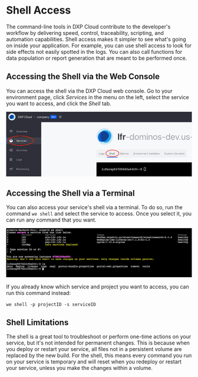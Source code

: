 # Shell Access

The command-line tools in DXP Cloud contribute to the developer's workflow by 
delivering speed, control, traceability, scripting, and automation capabilities. 
Shell access makes it simpler to see what's going on inside your application. 
For example, you can use shell access to look for side effects not easily 
spotted in the logs. You can also call functions for data population or report 
generation that are meant to be performed once. 

## Accessing the Shell via the Web Console

You can access the shell via the DXP Cloud web console. Go to your environment
page, click *Services* in the menu on the left, select the service you want to 
access, and click the *Shell* tab. 

![Figure 1: You can access the shell via DXP Cloud's web console.](../../images/shell-web-console.png)

## Accessing the Shell via a Terminal

You can also access your service's shell via a terminal. To do so, run the 
command `we shell` and select the service to access. Once you select it, you can 
run any command that you want. 
<!-- Do you have to install and/or connect to something for this command to work? -->

![Figure 2: You can also access the shell via the command line.](../../images/shell-cli.png)

If you already know which service and project you want to access, you can run
this command instead: 

    we shell -p projectID -s serviceID

## Shell Limitations

The shell is a great tool to troubleshoot or perform one-time actions on your
service, but it's not intended for permanent changes. This is because when you 
deploy or restart your service, all files not in a persistent volume are 
replaced by the new build. For the shell, this means every command you run on 
your service is temporary and will reset when you redeploy or restart your 
service, unless you make the changes within a volume. 
